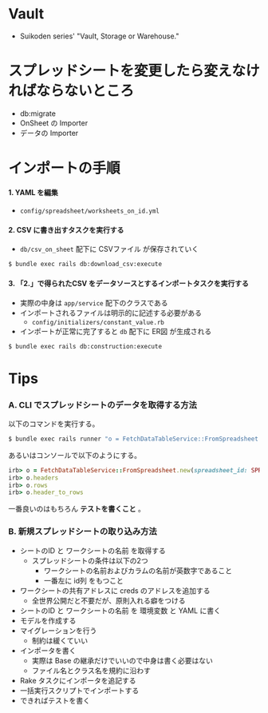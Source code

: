 # Vault
- Suikoden series' "Vault, Storage or Warehouse."

# スプレッドシートを変更したら変えなければならないところ
- db:migrate
- OnSheet の Importer
- データの Importer

# インポートの手順

#### 1. YAML を編集
- `config/spreadsheet/worksheets_on_id.yml`

#### 2. CSV に書き出すタスクを実行する
- `db/csv_on_sheet` 配下に CSVファイル が保存されていく

```bash
$ bundle exec rails db:download_csv:execute
```

#### 3. 「2.」で得られたCSV をデータソースとするインポートタスクを実行する
- 実際の中身は `app/service` 配下のクラスである
- インポートされるファイルは明示的に記述する必要がある
  - `config/initializers/constant_value.rb`
- インポートが正常に完了すると `db` 配下に ER図 が生成される

```bash
$ bundle exec rails db:construction:execute
```

# Tips

### A. CLI でスプレッドシートのデータを取得する方法
以下のコマンドを実行する。

```bash
$ bundle exec rails runner "o = FetchDataTableService::FromSpreadsheet.new(spreadsheet_id: SPREADSHEET_ID, worksheet_name: WORKSHEET_NAME); o.headers; o.rows; o.header_to_rows"
```

あるいはコンソールで以下のようにする。

```ruby
irb> o = FetchDataTableService::FromSpreadsheet.new(spreadsheet_id: SPREADSHEET_ID, worksheet_name: WORKSHEET_NAME) # ログは hoge; nil; では出てしまう
irb> o.headers
irb> o.rows
irb> o.header_to_rows
```

一番良いのはもちろん **テストを書くこと** 。

### B. 新規スプレッドシートの取り込み方法
- シートのID と ワークシートの名前 を取得する
  - スプレッドシートの条件は以下の2つ
    - ワークシートの名前およびカラムの名前が英数字であること
    - 一番左に id列 をもつこと
- ワークシートの共有アドレスに creds のアドレスを追加する
  - 全世界公開だと不要だが、原則入れる癖をつける
- シートのID と ワークシートの名前 を 環境変数 と YAML に書く
- モデルを作成する
- マイグレーションを行う
  - 制約は緩くていい
- インポータを書く
  - 実際は Base の継承だけでいいので中身は書く必要はない
  - ファイル名とクラス名を規約に沿わす
- Rake タスクにインポータを追記する
- 一括実行スクリプトでインポートする
- できればテストを書く
